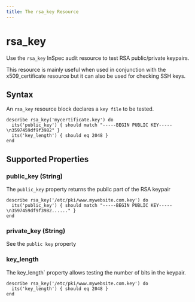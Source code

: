 ```yaml
---
title: The rsa_key Resource
---
```


# rsa_key

Use the `rsa_key` InSpec audit resource to test RSA public/private keypairs.

This resource is mainly useful when used in conjunction with the x509_certificate resource but it can also be used for checking SSH keys.


## Syntax

An `rsa_key` resource block declares a `key file` to be tested.

    describe rsa_key('mycertificate.key') do
      its('public_key') { should match "-----BEGIN PUBLIC KEY-----\n3597459df9f3982" }
      its('key_length') { should eq 2048 }
    end

## Supported Properties

### public_key (String)

The `public_key` property returns the public part of the RSA keypair

    describe rsa_key('/etc/pki/www.mywebsite.com.key') do
      its('public_key') { should match "-----BEGIN PUBLIC KEY-----\n3597459df9f3982......" }
    end

### private_key (String)

See the `public key` property

### key_length

The key_length` property allows testing the number of bits in the keypair.

    describe rsa_key('/etc/pki/www.mywebsite.com.key') do
      its('key_length') { should eq 2048 }
    end
